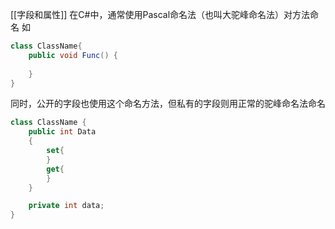 [[字段和属性]]
在C#中，通常使用Pascal命名法（也叫大驼峰命名法）对方法命名
如
```C#
class ClassName{
	public void Func() {
		
	}
}
```

同时，公开的字段也使用这个命名方法，但私有的字段则用正常的驼峰命名法命名
```C#
class ClassName {
	public int Data
	{
		set{
		}
		get{
		}
	}

	private int data;
}
```